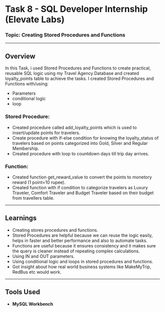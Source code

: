 # Task 8 - SQL Developer Internship (Elevate Labs)
### Topic: Creating Stored Procedures and Functions

---

## Overview
In this Task, i used Stored Procedures and Functions to create practical, reusable SQL logic using my Travel Agency Database and created loyalty_points table to achieve the tasks.
I created Stored Procedures and Functions with/using:
- Parameters
- conditional logic
- loop

### Stored Procedure:
- Created procedure called add_loyalty_points which is used to insert/update points for travelers.
- Create procedure with if-else condition for knowing the loyalty_status of travelers based on points categorized into Gold, Silver and Regular Membership.
- Created procedure with loop to countdown days till trip day arrives.

### Function:
- Created function get_reward_value to convert the points to monetory reward (1 point=10 rupee).
- Created function with if condition to categorize travelers as Luxury Traveler, Comfort Traveler and Budget Traveler based on their budget from travellers table.

---
## Learnings
- Creating stores procedures and functions.
- Stored Procedures are helpful because we can reuse the logic easily, helps in faster and better performance and also to automate tasks.
- Functions are useful because it ensures consistency and it makes sure the query is cleaner instead of repeating complex calculations.
- Using IN and OUT parameters.
- Using conditional logic and loops in stored procedures and functions.
- Got insight about how real world business systems like MakeMyTrip, RedBus etc would work.

---
## Tools Used
- **MySQL Workbench**  
